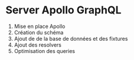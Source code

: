# Server Apollo GraphQL

1. Mise en place Apollo
2. Création du schéma
3. Ajout de de la base de données et des fixtures
4. Ajout des resolvers
6. Optimisation des queries